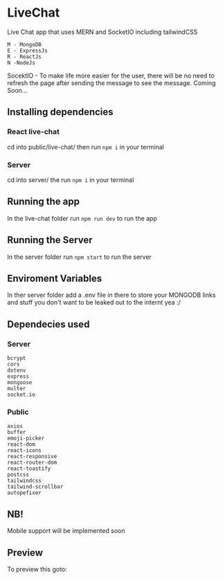 # LiveChat
Live Chat app that uses MERN and SocketIO including tailwindCSS
  
    M - MongoDB
    E - ExpressJs
    R - ReactJs
    N -NodeJs

SocektIO - To make life more easier for the user, there will be no need to refresh the page after sending the message to see the message. Coming Soon...

## Installing dependencies
### React live-chat
  cd into public/live-chat/ then run `npm i` in your terminal
### Server
  cd into server/ the run `npm i` in your terminal
  
## Running the app
  In the live-chat folder run `npm run dev` to run the app
  
## Running the Server
  In the server folder run `npm start` to run the server

## Enviroment Variables
  In ther server folder add a .env file in there to store your MONGODB links and stuff you don't want to be leaked out to the internt yea :/
  
## Dependecies used
### Server
    bcrypt
    cors
    dotenv
    express
    mongoose
    multer
    socket.io
   
### Public
    axios
    buffer
    emoji-picker
    react-dom
    react-icons
    react-responsive
    react-router-dom
    react-toastify
    postcss
    tailwindcss
    tailwind-scrollbar
    autopefixer

## NB!
  Mobile support will be implemented soon

## Preview
  To preview this goto: 
